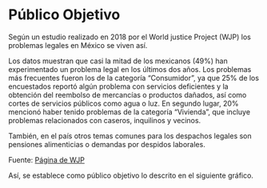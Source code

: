 # Público Objetivo

Según un estudio realizado en 2018 por el World justice Project (WJP) los problemas legales en México se viven así.

Los datos muestran que casi la mitad de los mexicanos (49%) han experimentado un problema legal en los últimos dos años. Los problemas más frecuentes fueron los de la categoría “Consumidor”, ya que 25% de los encuestados reportó algún problema con servicios deficientes y la obtención del reembolso de mercancías o productos dañados, así como cortes de servicios públicos como agua o luz. En segundo lugar, 20% mencionó haber tenido problemas de la categoría “Vivienda”, que incluye problemas relacionados con caseros, inquilinos y vecinos.

También, en el país otros temas comunes para los despachos legales son pensiones alimenticias o demandas por despidos laborales.

Fuente: [Página de WJP](https://worldjusticeproject.mx/acceso-a-la-justicia-problemas/#:~:text=Los%20problemas%20legales%20en%20M%C3%A9xico&text=%5B1%5DLos%20problemas%20m%C3%A1s%20frecuentes,p%C3%BAblicos%20como%20agua%20o%20luz.)

Así, se establece como público objetivo lo descrito en el siguiente gráfico.
